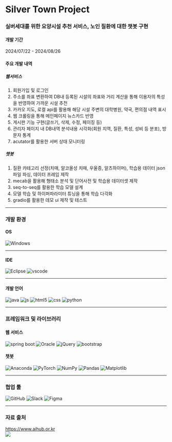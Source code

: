 # Silver Town Project

### 실버세대를 위한 요양시설 추천 서비스, 노인 질환에 대한 챗봇 구현

#### 개발 기간
2024/07/22 - 2024/08/26

#### 주요 개발 내역
##### 웹서비스
1. 회원가입 및 로그인
2. 주소를 좌표 변환하여 DB내 등록된 시설의 좌표와 거리 계산을 통해 이용자의 특성을 반영하여 가까운 시설 추천
3. 카카오 지도, 로컬 api를 활용해 해당 시설 주변의 대학병원, 약국, 편의점 내역 표시
4. 웹 크롤링을 통해 메인페이지 뉴스카드 반영
5. 게시판 기능 구현(글쓰기, 삭제, 수정, 페이징 등)
6. 관리자 페이지 내 DB내역 분석내용 시각화(회원 지역, 질환, 특성, 성비 등 분포), 방문자 통계
7. acutator를 활용한 서버 상태 모니터링
##### 챗봇
1. 질환 카테고리 선정(치매, 알코올성 치매, 우울증, 알츠하이머), 학습용 데이터 json파일 파싱, 데이터 프레임 제작
2. mecab을 활용해 형태소 분석 및 단어사전 및 학습용 데이터셋 제작
3. seq-to-seq를 활용한 학습 모델 설계
4. 모델 학습 및 하이퍼파라미터 튜닝을 통해 학습 다각화
5. gradio를 활용한 데모 ui 제작 및 테스트
<hr>

### 개발 환경
#### OS
![Windows](https://img.shields.io/badge/Windows-0078D6?style=for-the-badge&logo=windows&logoColor=white)
<hr>

#### IDE
![Eclipse](https://img.shields.io/badge/Eclipse-2C2255?style=for-the-badge&logo=eclipse&logoColor=white)
![vscode](https://img.shields.io/badge/Made%20for-VSCode-1f425f.svg)
<hr>

#### 개발 언어
![java](https://img.shields.io/badge/Java-ED8B00?style=for-the-badge&logo=openjdk&logoColor=white)
![js](https://img.shields.io/badge/JavaScript-F7DF1E?style=for-the-badge&logo=JavaScript&logoColor=white)
![html5](https://img.shields.io/badge/HTML5-E34F26?style=for-the-badge&logo=html5&logoColor=white)
![css](https://img.shields.io/badge/CSS3-1572B6?style=for-the-badge&logo=css3&logoColor=white)
![python](https://img.shields.io/badge/Python-3776AB?style=for-the-badge&logo=python&logoColor=white)
<hr>

### 프레임워크 및 라이브러리
#### 웹 서비스
![spring boot](https://img.shields.io/badge/springboot-6DB33F?style=for-the-badge&logo=springboot&logoColor=white)
![Oracle](https://img.shields.io/badge/Oracle-F80000?style=for-the-badge&logo=oracle&logoColor=white)
![jQuery](https://img.shields.io/badge/jquery-%230769AD.svg?style=for-the-badge&logo=jquery&logoColor=white)
![bootstrap](https://img.shields.io/badge/Bootstrap-563D7C?style=for-the-badge&logo=bootstrap&logoColor=white)
#### 챗봇
![Anaconda](https://img.shields.io/badge/Anaconda-%2344A833.svg?style=for-the-badge&logo=anaconda&logoColor=white)
![PyTorch](https://img.shields.io/badge/PyTorch-%23EE4C2C.svg?style=for-the-badge&logo=PyTorch&logoColor=white)
![NumPy](https://img.shields.io/badge/numpy-%23013243.svg?style=for-the-badge&logo=numpy&logoColor=white)
![Pandas](https://img.shields.io/badge/pandas-%23150458.svg?style=for-the-badge&logo=pandas&logoColor=white)
![Matplotlib](https://img.shields.io/badge/Matplotlib-%23ffffff.svg?style=for-the-badge&logo=Matplotlib&logoColor=black)
<hr>

### 협업 툴
![GitHub](https://img.shields.io/badge/github-%23121011.svg?style=for-the-badge&logo=github&logoColor=white)
![Slack](https://img.shields.io/badge/Slack-4A154B?style=for-the-badge&logo=slack&logoColor=white)
![Figma](https://img.shields.io/badge/figma-%23F24E1E.svg?style=for-the-badge&logo=figma&logoColor=white)
<hr>

### 자료 출처
https://www.aihub.or.kr
<br>
<img src="https://www.data.go.kr/images/biz/use-info/img_opencode1_m.jpeg">
